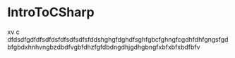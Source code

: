 # IntroToCSharp

xv c dfdsdfgdfdfsdfdsfdfsdfsdfsfddshghgfdghdfsghfgbcfghngfcgdhfdhfgngsfgdbfgbdxhnhvngbzdbdfvgbfdhzfgfdbdngdhjgdhgbngfxbfxbfxbdfbfv
